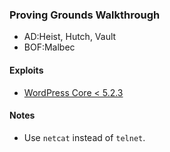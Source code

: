 ### Proving Grounds Walkthrough

- AD:Heist, Hutch, Vault
- BOF:Malbec

#### Exploits

- [WordPress Core < 5.2.3](https://www.exploit-db.com/exploits/47690)

#### Notes

- Use ```netcat``` instead of ```telnet```.
